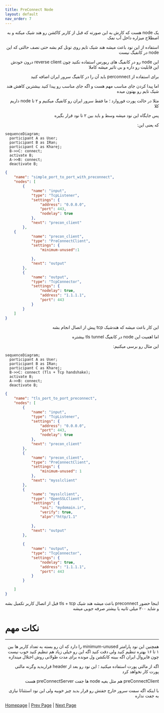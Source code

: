 ```yaml
---
title: PreConnect Node 
layout: default
nav_order: 7
---
```


<p dir="rtl">
یک node هست که کارش به این صورته که قبل از کاربر کاکشن رو هند شیک میکنه و به اصطلاح میزاره داخل آب نمک
</p>

<p dir="rtl">
استفاده از این نود باعث میشه هند شیک تایم روی تونل کم بشه حتی نصف حالتی که این node در کانفیگ نیست
</p>

<p dir="rtl">
این node رو در کانفیگ های ریورس استفاده نکنید چون reverse client درون خودش این قابلیت رو داره و بی تاثیر میشه کاملا
</p>

<p dir="rtl">
برای استفاده از perconnect باید آن را در کانفیگ سرور ایران اضافه کنید 
</p>

<p dir="rtl">
اما پیدا کردن جای مناسب مهم هست و اگه جای مناسب رو پیدا کنید بیشترین کاهش هند شیک تایم رو بهتون میده
</p>

<p dir="rtl">
مثلا در حالت پورت فوروارد ؛ ما فقط سرور ایران رو کانفیگ میکنیم و ۲ تا node داریم کلا
</p>

<p dir="rtl">
پس جایگاه این نود میشه وسط و باید بین ۲ تا نود قرار بگیره 
</p>

<p dir="rtl">
که یعنی این:
</p>

```mermaid
sequenceDiagram;
  participant A as User;
  participant B as IRan;
  participant C as Kharej;
  B->>C: connect;
  activate B;
  A->>B: connect;
  deactivate B;
```



```json
{
    "name": "simple_port_to_port_with_preconnect",
    "nodes": [
        {
            "name": "input",
            "type": "TcpListener",
            "settings": {
                "address": "0.0.0.0",
                "port": 443,
                "nodelay": true
            },
            "next": "precon_client"
        },
    {
            "name": "precon_client",
            "type": "PreConnectClient",
            "settings": {
                "minimum-unused":1

            },
            "next": "output"
        },
        {
            "name": "output",
            "type": "TcpConnector",
            "settings": {
                "nodelay": true,
                "address": "1.1.1.1",
                "port": 443
            }
        }
    ]
}
```

<p dir="rtl">
این کار باعث میشه که هندشیک tcp پیش از اتصال انجام بشه
</p>

<p dir="rtl">
اما اهمیت این node در کانفیگ tls tunnel بیشتره
</p>

<p dir="rtl">
این مثال رو برسی میکنیم:
</p>


```mermaid
sequenceDiagram;
  participant A as User;
  participant B as IRan;
  participant C as Kharej;
  B->>C: connect (Tls + Tcp handshake);
  activate B;
  A->>B: connect;
  deactivate B;
```

```json
{
    "name": "tls_port_to_port_preconnect",
    "nodes": [
        {
            "name": "input",
            "type": "TcpListener",
            "settings": {
                "address": "0.0.0.0",
                "port": 443,
                "nodelay": true
            },
            "next": "precon_client"
        },
        {
            "name": "precon_client",
            "type": "PreConnectClient",
            "settings": {
                "minimum-unused": 1
            },
            "next": "mysslclient"
        },
        {
            "name": "mysslclient",
            "type": "OpenSSLClient",
            "settings": {
                "sni": "mydomain.ir",
                "verify": true,
                "alpn":"http/1.1"
            
            },
            "next": "output"
        },
        
        {
            "name": "output",
            "type": "TcpConnector",
            "settings": {
                "nodelay": true,
                "address": "1.1.1.1",
                "port": 443
            }
        }

    ]
}
```

<p dir="rtl">
اینجا حضور preconnect باعث میشه هند شیک tls + tcp قبل از اتصال کاربر تکمیل بشه و شاید ۳۰۰ میلی ثانیه یا بیشتر صرفه جویی میشه 
</p>


# نکات مهم

* * *

<p dir="rtl">
همچنین این نود پارامتر minimum-unused را دارد که ان رو بسته به تعداد کاربر ها بین ۱ تا ۱۶ بهتره تنظیم کنید ولی دقت کنید اگه این رو خیلی زیاد هم تنظیم کنید خوب نیست
چون فایروال ایران اگه ببینه کانکشن ول مونده برای مدت طولانی روش اختلال میندازه
</p>

<p dir="rtl">
اگه از مالتی پورت استفاده میکنید ؛ این نود رو بعد از header قراربدید وگرنه مالتی پورت کار نخواهد کرد
</p>

<p dir="rtl">
preConnectClient هم مثل بغیه node ها جفت preConnectServer هست
</p>

<p dir="rtl">
با اینکه اگه سمت سرور خارج جفتش رو قرار بدید چیز خوبیه ولی این نود استثنائا نیازی به جفت نداره 
</p>




[Homepage](.) | [Prev Page](Tls-Tunnel) | [Next Page](Http2-Mux-Grpc)